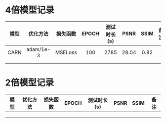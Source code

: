 # 4倍模型记录

| 模型 | 优化方法  | 损失函数 | EPOCH | 测试时长(s) | PSNR  | SSIM | 备注 |
| :--: | :-------: | :------: | :---: | :---------: | :---: | :--: | ---- |
| CARN | adam/1e-3 | MSELoss  |  100  |    2785     | 28.04 | 0.82 |      |
|      |           |          |       |             |       |      |      |
|      |           |          |       |             |       |      |      |

# 2倍模型记录

| 模型 | 优化方法 | 损失函数 | EPOCH | 测试时长(s) | PSNR | SSIM | 备注 |
| :--: | :------: | :------: | :---: | :---------: | :--: | :--: | ---- |
|      |          |          |       |             |      |      |      |
|      |          |          |       |             |      |      |      |
|      |          |          |       |             |      |      |      |

